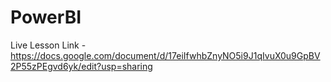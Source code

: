 # PowerBI
Live Lesson Link - https://docs.google.com/document/d/17eiIfwhbZnyNO5i9J1qIvuX0u9GpBV2P55zPEgvd6yk/edit?usp=sharing 
